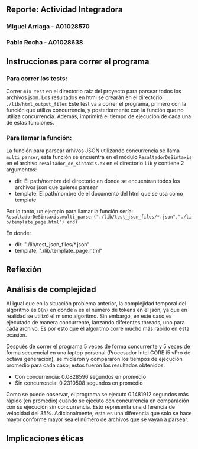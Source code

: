 ## Reporte: Actividad Integradora 

### Miguel Arriaga - A01028570

### Pablo Rocha - A01028638

## Instrucciones para correr el programa
### Para correr los tests:
Correr `mix test` en el directorio raíz del proyecto para parsear todos los archivos json. Los resultados en html se crearán en el directorio `./lib/html_output_files`
Este test va a correr el programa, primero con la función que utiliza concurrencia, y posteriormente con la función que no utiliza concurrencia. Además, imprimirá el tiempo de ejecución de cada una de estas funciones.
### Para llamar la función:
La función para parsear arhivos JSON utilizando concurrencia se llama `multi_parser`, esta función se encuentra en el módulo `ResaltadorDeSintaxis` en el archivo `resaltador_de_sintaxis.ex` en el directorio `lib` y contiene 2 argumentos:
<ul>
    <li>dir: El path/nombre del directorio en donde se encuentran todos los archivos json que quieres parsear</li>
    <li>template: El path/nombre de el documento del html que se usa como template</li>
</ul>

Por lo tanto, un ejemplo para llamar la función sería:
`ResaltadorDeSintaxis.multi_parser("./lib/test_json_files/*.json","./lib/template_page.html") end)`

En donde:
<ul>
    <li>dir: "./lib/test_json_files/*.json"</li>
    <li>template: "./lib/template_page.html"</li>
</ul>

## Reflexión


## Análisis de complejidad
Al igual que en la situación problema anterior, la complejidad temporal del algoritmo es `O(n)` en donde `n` es el número de tokens en el json, ya que en realidad se utilizó el mismo algoritmo. Sin embargo, en este caso es ejecutado de manera concurrente, lanzando diferentes threads, uno para cada archivo. Es por esto que el algoritmo corre mucho más rápido en esta ocasión.

Después de correr el programa 5 veces de forma concurrente y 5 veces de forma secuencial en una laptop personal (Procesador Intel CORE i5 vPro de octava generación), se midieron y compararon los tiempos de ejecución promedio para cada caso, estos fueron los resultados obtenidos:

<ul>
    <li>Con concurrencia: 0.0828596 segundos en promedio</li>
    <li>Sin concurrencia: 0.2310508 segundos en promedio</li>
</ul>

Como se puede observar, el programa se ejecuto 0.1481912 segundos más rápido (en promedio) cuando se ejecuto con concurrencia en comparación con su ejecución sin concurrencia. Esto representa una diferencia de velocidad del 35%. Adicionalmente, esta es una diferencia que solo se hace mayor conforme mayor sea el número de archivos que se vayan a parsear.

## Implicaciones éticas

